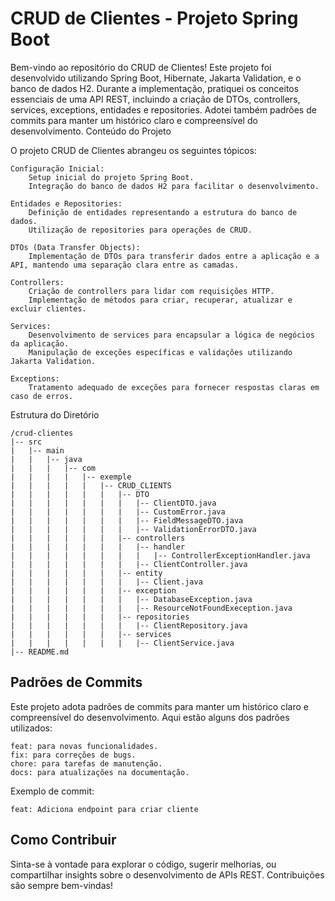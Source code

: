 # CRUD de Clientes - Projeto Spring Boot

Bem-vindo ao repositório do CRUD de Clientes! Este projeto foi desenvolvido utilizando Spring Boot, Hibernate, Jakarta Validation, e o banco de dados H2. Durante a implementação, pratiquei os conceitos essenciais de uma API REST, incluindo a criação de DTOs, controllers, services, exceptions, entidades e repositories. Adotei também padrões de commits para manter um histórico claro e compreensível do desenvolvimento.
Conteúdo do Projeto

O projeto CRUD de Clientes abrangeu os seguintes tópicos:

    Configuração Inicial:
        Setup inicial do projeto Spring Boot.
        Integração do banco de dados H2 para facilitar o desenvolvimento.

    Entidades e Repositories:
        Definição de entidades representando a estrutura do banco de dados.
        Utilização de repositories para operações de CRUD.

    DTOs (Data Transfer Objects):
        Implementação de DTOs para transferir dados entre a aplicação e a API, mantendo uma separação clara entre as camadas.

    Controllers:
        Criação de controllers para lidar com requisições HTTP.
        Implementação de métodos para criar, recuperar, atualizar e excluir clientes.

    Services:
        Desenvolvimento de services para encapsular a lógica de negócios da aplicação.
        Manipulação de exceções específicas e validações utilizando Jakarta Validation.

    Exceptions:
        Tratamento adequado de exceções para fornecer respostas claras em caso de erros.

Estrutura do Diretório

```
/crud-clientes
|-- src
|   |-- main
|   |   |-- java
|   |   |   |-- com
|   |   |   |   |-- exemple
|   |   |   |   |   |-- CRUD_CLIENTS
|   |   |   |   |   |   |-- DTO
|   |   |   |   |   |   |   |-- ClientDTO.java
|   |   |   |   |   |   |   |-- CustomError.java
|   |   |   |   |   |   |   |-- FieldMessageDTO.java
|   |   |   |   |   |   |   |-- ValidationErrorDTO.java
|   |   |   |   |   |   |-- controllers
|   |   |   |   |   |   |   |-- handler
|   |   |   |   |   |   |   |   |-- ControllerExceptionHandler.java
|   |   |   |   |   |   |   |-- ClientController.java
|   |   |   |   |   |   |-- entity
|   |   |   |   |   |   |   |-- Client.java
|   |   |   |   |   |   |-- exception
|   |   |   |   |   |   |   |-- DatabaseException.java
|   |   |   |   |   |   |   |-- ResourceNotFoundExeception.java
|   |   |   |   |   |   |-- repositories
|   |   |   |   |   |   |   |-- ClientRepository.java
|   |   |   |   |   |   |-- services 
|   |   |   |   |   |   |   |-- ClientService.java
|-- README.md
```
## Padrões de Commits

Este projeto adota padrões de commits para manter um histórico claro e compreensível do desenvolvimento. Aqui estão alguns dos padrões utilizados:

    feat: para novas funcionalidades.
    fix: para correções de bugs.
    chore: para tarefas de manutenção.
    docs: para atualizações na documentação.

Exemplo de commit:

```
feat: Adiciona endpoint para criar cliente
```
## Como Contribuir

Sinta-se à vontade para explorar o código, sugerir melhorias, ou compartilhar insights sobre o desenvolvimento de APIs REST. Contribuições são sempre bem-vindas!
